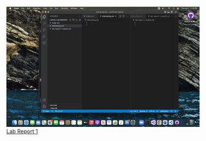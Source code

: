 ![Screenshot](Screen%20Shot%202022-04-07%20at%201.16.04%20PM.png)
[Lab Report 1](lab-report-1-week-2.html)